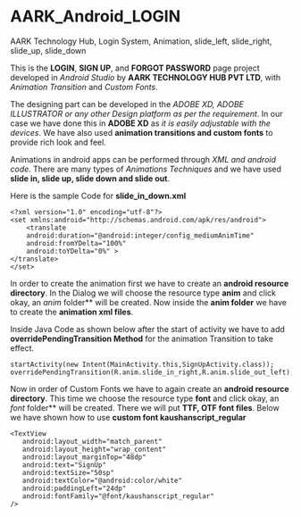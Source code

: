 # AARK_Android_LOGIN
AARK Technology Hub, Login System, Animation, slide_left, slide_right, slide_up, slide_down 

This is the **LOGIN**, **SIGN UP**, and **FORGOT PASSWORD** page project developed in *Android Studio* by **AARK TECHNOLOGY HUB PVT LTD**,
with *Animation Transition* and *Custom Fonts*.

The designing part can be developed in the *ADOBE XD, ADOBE
ILLUSTRATOR or any other Design platform as per the requirement*. In our case
we have done this in **ADOBE XD** as *it is easily adjustable with the
devices*. We have also used **animation transitions and custom fonts** to provide rich look
and feel.

Animations in android apps can be performed through *XML and
android code*. There are many types of *Animations Techniques* and we have used **slide in, 
slide up, slide down and slide out**.

Here is the sample Code for **slide_in_down.xml**

```
<?xml version="1.0" encoding="utf-8"?>
<set xmlns:android="http://schemas.android.com/apk/res/android">
    <translate
    android:duration="@android:integer/config_mediumAnimTime"
    android:fromYDelta="100%"
    android:toYDelta="0%" >
</translate>
</set>
```

In order to create the animation first we have to create an **android resource directory**. 
In the Dialog we will choose the resource type **anim** and click okay, an *anim* folder** will be created. 
Now inside the **anim folder** we have to create the **animation xml files**.

Inside Java Code as shown below after the start of activity we have to add **overridePendingTransition Method** for the 
animation Transition to take effect.
```
startActivity(new Intent(MainActivity.this,SignUpActivity.class));
overridePendingTransition(R.anim.slide_in_right,R.anim.slide_out_left);
```

Now in order of Custom Fonts we have to again create an **android resource directory**. This time we choose the resource type **font** and click okay, 
an *font* folder** will be created. There we will put **TTF, OTF font files**.
Below we have shown how to use **custom font kaushanscript_regular**

```
<TextView
   android:layout_width="match_parent"
   android:layout_height="wrap_content"
   android:layout_marginTop="48dp"
   android:text="SignUp"
   android:textSize="50sp"
   android:textColor="@android:color/white"
   android:paddingLeft="24dp"
   android:fontFamily="@font/kaushanscript_regular"
/>
```

